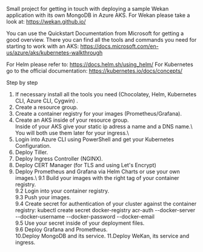 Small project for getting in touch with deploying a sample Wekan application with its own MongoDB in Azure AKS.
For Wekan please take a look at: https://wekan.github.io/

You can use the Quickstart Documentation from Microsoft for getting a good overview. 
There you can find all the tools and commands you need for starting to work with an AKS: https://docs.microsoft.com/en-us/azure/aks/kubernetes-walkthrough

For Helm please refer to:  https://docs.helm.sh/using_helm/
For Kubernetes go to the official documentation: https://kubernetes.io/docs/concepts/

Step by step
1. If necessary install all the tools you need (Chocolatey, Helm, Kubernetes CLI, Azure CLI, Cygwin) 	.   
2. Create a resource group.
3. Create a container registry for your images (Prometheus/Grafana).
4. Create an AKS inside of your resource group.\
   Inside of your AKS give your static ip adress a name and a DNS name.\ 
   You will both use them later for your ingress.\ 
5. Login into Azure CLI using PowerShell and get your Kubernetes Configuration.
6. Deploy Tiller.
7. Deploy Ingress Controller (NGINX).
8. Deploy CERT Manager (for TLS and using Let's Encrypt)
9. Deploy Prometheus and Grafana via Helm Charts or use your own images.\ 
   9.1 Build your images with the right tag of your container registry.\
   9.2 Login into your container registry.\
   9.3 Push your images.\
   9.4 Create secret for authentication of your cluster against the container registry: kubectl create secret docker-registry acr-auth --docker-server <acr-login-server> --docker-username <service-principal-ID> --docker-password <service-principal-password> --docker-email <email-address>\
   9.5 Use your secret inside of your deployment files.\
   9.6 Deploy Grafana and Prometheus.\
10.Deploy MongoDB and its service. 
11.Deploy WeKan, its service and ingress.

